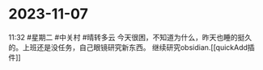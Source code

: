 # 2023-11-07
11:32
#星期二
#中关村 #晴转多云
今天很困，不知道为什么，昨天也睡的挺久的。上班还是没任务，自己眼镜研究新东西。
继续研究obsidian.[[quickAdd插件]]